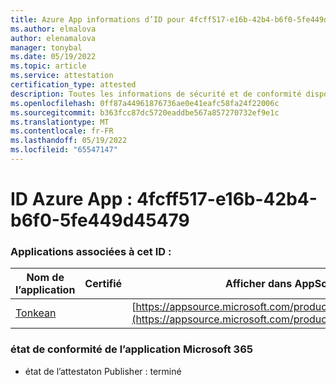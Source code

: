 ```yaml
---
title: Azure App informations d’ID pour 4fcff517-e16b-42b4-b6f0-5fe449d45479
ms.author: elmalova
author: elenamalova
manager: tonybal
ms.date: 05/19/2022
ms.topic: article
ms.service: attestation
certification_type: attested
description: Toutes les informations de sécurité et de conformité disponibles pour 4fcff517-e16b-42b4-b6f0-5fe449d45479.
ms.openlocfilehash: 0ff87a44961876736ae0e41eafc58fa24f22006c
ms.sourcegitcommit: b363fcc87dc5720eaddbe567a857270732ef9e1c
ms.translationtype: MT
ms.contentlocale: fr-FR
ms.lasthandoff: 05/19/2022
ms.locfileid: "65547147"
---
```

# <a name="azure-app-id-4fcff517-e16b-42b4-b6f0-5fe449d45479"></a>ID Azure App : 4fcff517-e16b-42b4-b6f0-5fe449d45479


### <a name="apps-associated-with-this-id"></a>Applications associées à cet ID :
| **Nom de l’application** | **Certifié** | **Afficher dans AppSource** |
|--------------|---------------|-----------------------|
| [Tonkean](../forward/WA104381749.md) |  | [https://appsource.microsoft.com/product/office/WA104381749](https://appsource.microsoft.com/product/office/WA104381749) |

### <a name="microsoft-365-app-compliance-status"></a>état de conformité de l’application Microsoft 365
- état de l’attestaton Publisher : terminé
